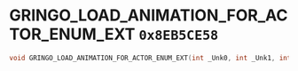 # GRINGO_LOAD_ANIMATION_FOR_ACTOR_ENUM_EXT `0x8EB5CE58`

```cpp
void GRINGO_LOAD_ANIMATION_FOR_ACTOR_ENUM_EXT(int _Unk0, int _Unk1, int _Unk2, int _Unk3);
```